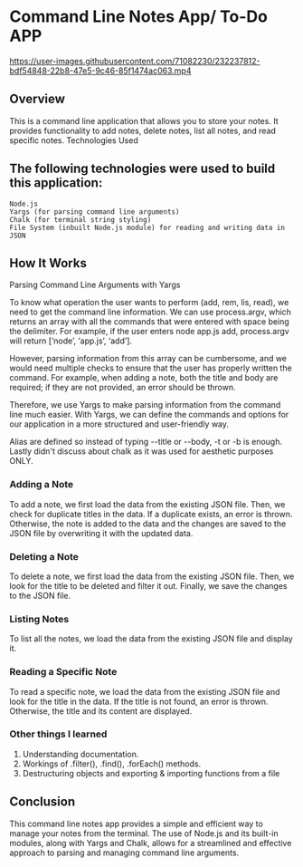 # Command Line Notes App/ To-Do APP


https://user-images.githubusercontent.com/71082230/232237812-bdf54848-22b8-47e5-9c46-85f1474ac063.mp4

## Overview

This is a command line application that allows you to store your notes. It provides functionality to add notes, delete notes, list all notes, and read specific notes.
Technologies Used

## The following technologies were used to build this application:

    Node.js
    Yargs (for parsing command line arguments)
    Chalk (for terminal string styling)
    File System (inbuilt Node.js module) for reading and writing data in JSON

## How It Works
Parsing Command Line Arguments with Yargs

To know what operation the user wants to perform (add, rem, lis, read), we need to get the command line information. We can use process.argv, which returns an array with all the commands that were entered with space being the delimiter. For example, if the user enters node app.js add, process.argv will return [‘node’, ‘app.js’, ‘add’].

However, parsing information from this array can be cumbersome, and we would need multiple checks to ensure that the user has properly written the command. For example, when adding a note, both the title and body are required; if they are not provided, an error should be thrown.

Therefore, we use Yargs to make parsing information from the command line much easier. With Yargs, we can define the commands and options for our application in a more structured and user-friendly way. 

Alias are defined so instead of typing --title or --body, -t or -b is enough. Lastly didn't discuss about chalk as it was used for aesthetic purposes ONLY.

### Adding a Note

To add a note, we first load the data from the existing JSON file. Then, we check for duplicate titles in the data. If a duplicate exists, an error is thrown. Otherwise, the note is added to the data and the changes are saved to the JSON file by overwriting it with the updated data.

### Deleting a Note

To delete a note, we first load the data from the existing JSON file. Then, we look for the title to be deleted and filter it out. Finally, we save the changes to the JSON file.

### Listing Notes

To list all the notes, we load the data from the existing JSON file and display it.

### Reading a Specific Note

To read a specific note, we load the data from the existing JSON file and look for the title in the data. If the title is not found, an error is thrown. Otherwise, the title and its content are displayed.

### Other things I learned

1. Understanding documentation.
2. Workings of .filter(), .find(), .forEach() methods.
3. Destructuring objects and exporting & importing functions from a file

## Conclusion

This command line notes app provides a simple and efficient way to manage your notes from the terminal. The use of Node.js and its built-in modules, along with Yargs and Chalk, allows for a streamlined and effective approach to parsing and managing command line arguments.
